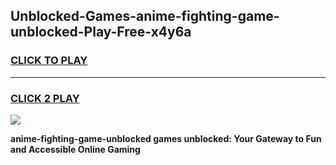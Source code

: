 
## Unblocked-Games-anime-fighting-game-unblocked-Play-Free-x4y6a
<h3>
<a href="https://premium76.site?title=anime-fighting-game-unblocked&ref=09A">CLICK TO PLAY</a></h3>
<hr>

<h3>
<a href="https://premium76.site?title=anime-fighting-game-unblocked&ref=09A">CLICK 2 PLAY</a>
  
</h3>

<a href="https://premium76.site?title=anime-fighting-game-unblocked&ref=09A"><img src="https://clearcache.store/games.png"></a>


**anime-fighting-game-unblocked games unblocked: Your Gateway to Fun and Accessible Online Gaming**
